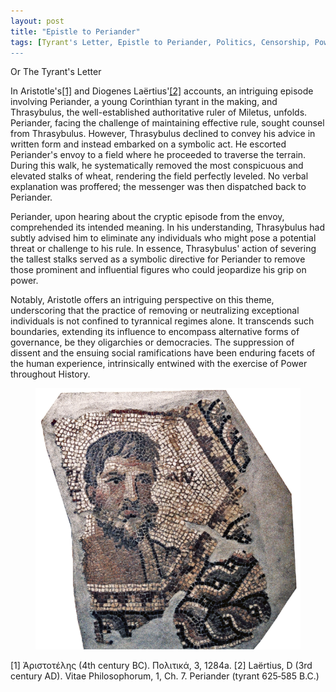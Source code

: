 ```yaml
---
layout: post
title: "Epistle to Periander"
tags: [Tyrant's Letter, Epistle to Periander, Politics, Censorship, Power Dynamics]
---
```


Or The Tyrant's Letter

In Aristotle's<a href = "https://www.perseus.tufts.edu/hopper/text?doc=Perseus:text:1999.01.0058:book=3:section=1284a&highlight=periander" target="_blank">[1]</a> and Diogenes Laërtius'<a href = "https://penelope.uchicago.edu/Thayer/E/Roman/Texts/Diogenes_Laertius/Lives_of_the_Eminent_Philosophers/1/Periander*.html" target="_blank">[2]</a> accounts, an intriguing episode involving Periander, a young Corinthian tyrant in the making, and Thrasybulus, the well-established authoritative ruler of Miletus, unfolds. Periander, facing the challenge of maintaining effective rule, sought counsel from Thrasybulus. However, Thrasybulus declined to convey his advice in written form and instead embarked on a symbolic act. He escorted Periander's envoy to a field where he proceeded to traverse the terrain. During this walk, he systematically removed the most conspicuous and elevated stalks of wheat, rendering the field perfectly leveled. No verbal explanation was proffered; the messenger was then dispatched back to Periander.

Periander, upon hearing about the cryptic episode from the envoy, comprehended its intended meaning. In his understanding, Thrasybulus had subtly advised him to eliminate any individuals who might pose a potential threat or challenge to his rule. In essence, Thrasybulus' action of severing the tallest stalks served as a symbolic directive for Periander to remove those prominent and influential figures who could jeopardize his grip on power.

Notably, Aristotle offers an intriguing perspective on this theme, underscoring that the practice of removing or neutralizing exceptional individuals is not confined to tyrannical regimes alone. It transcends such boundaries, extending its influence to encompass alternative forms of governance, be they oligarchies or democracies. The suppression of dissent and the ensuing social ramifications have been enduring facets of the human experience, intrinsically entwined with the exercise of Power throughout History.

<figure>
	<img src="/images/periander_mosaic.png" alt="Periander Mosaic">
</figure>

[1] Ἀριστοτέλης (4th century BC). Πολιτικά, 3, 1284a.
[2] Laërtius, D (3rd century AD). Vitae Philosophorum, 1, Ch. 7. Periander (tyrant 625‑585 B.C.)